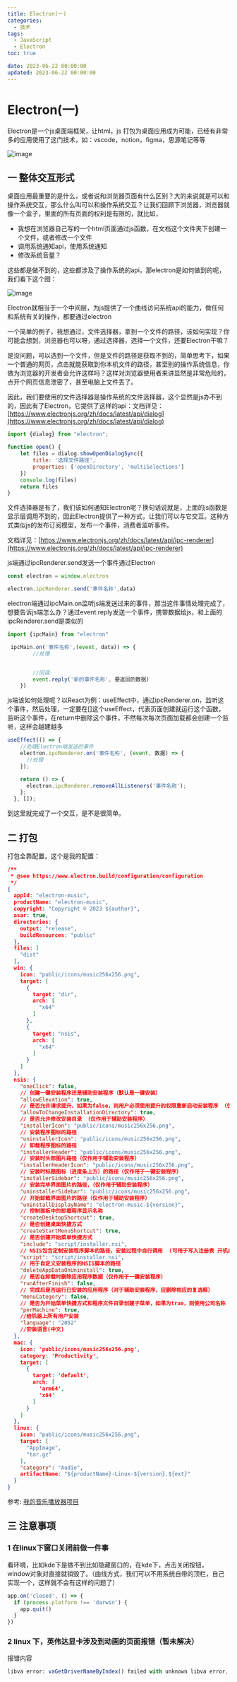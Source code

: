 ```yaml
---
title: Electron(一)
categories:
  - 技术
tags:
  - JavaScript
  - Electron
toc: true

date: 2023-06-22 00:00:00
updated: 2023-06-22 00:00:00
---
```

# Electron(一)

Electron是一个js桌面端框架，让html，js 打包为桌面应用成为可能，已经有非常多的应用使用了这门技术，如：vscode，notion，figma，思源笔记等等

![image](https://img.yangcc.top/img/image-20230614231941-kvlx0yu.png)

## 一 整体交互形式

桌面应用最重要的是什么，或者说和浏览器页面有什么区别？大的来说就是可以和操作系统交互，那么什么叫可以和操作系统交互？让我们回顾下浏览器，浏览器就像一个盒子，里面的所有页面的权利是有限的，就比如，

* 我想在浏览器自己写的一个html页面通过js函数，在文档这个文件夹下创建一个文件，或者修改一个文件
* 调用系统通知api，使用系统通知
* 修改系统音量？

这些都是做不到的，这些都涉及了操作系统的api，那electron是如何做到的呢，我们看下这个图：

![image](https://img.yangcc.top/img/image-20230615002613-0zpv717.png)

Electron就相当于一个中间层，为js提供了一个曲线访问系统api的能力，做任何和系统有关的操作，都要通过electron

一个简单的例子，我想通过，文件选择器，拿到一个文件的路径，该如何实现？你可能会想到，浏览器也可以呀，通过选择器，选择一个文件，还要Electron干嘛？

是没问题，可以选到一个文件，但是文件的路径是获取不到的，简单思考下，如果一个普通的网页，点击就能获取到你本机文件的路径，甚至别的操作系统信息，你做为浏览器的开发者会允许这样吗？这样对浏览器使用者来讲显然是非常危险的，点开个网页信息泄密了，甚至电脑上文件丢了。

因此，我们要使用的文件选择器是操作系统的文件选择器，这个显然是js办不到的，因此有了Electron，它提供了这样的api：文档详见：[https://www.electronjs.org/zh/docs/latest/api/dialog](https://www.electronjs.org/zh/docs/latest/api/dialog)

```js
import {dialog} from "electron";

function open() {
    let files = dialog.showOpenDialogSync({
        title: '选择文件路径',
        properties: ['openDirectory', 'multiSelections']
    })
    console.log(files)
    return files
}
```

文件选择器是有了，我们该如何通知Electron呢？换句话说就是，上面的js函数是显示层调用不到的，因此Electron提供了一种方式，让我们可以与它交互。这种方式类似js的发布订阅模型，发布一个事件，消费者监听事件。

文档详见：[https://www.electronjs.org/zh/docs/latest/api/ipc-renderer](https://www.electronjs.org/zh/docs/latest/api/ipc-renderer)

js端通过ipcRenderer.send发送一个事件通过Electron

```js
const electron = window.electron

electron.ipcRenderer.send('事件名称',data)
```

electron端通过ipcMain.on监听js端发送过来的事件，那当这件事情处理完成了，想要告诉js端怎么办？通过event.reply发送一个事件，携带数据给js，和上面的ipcRenderer.send是类似的

```js
import {ipcMain} from "electron"

 ipcMain.on('事件名称',(event, data)) => {
        //处理


        //回调
        event.reply('新的事件名称', 要返回的数据)
    })
```

js端该如何处理呢？以React为例：useEffect中，通过ipcRenderer.on，监听这个事件，然后处理，一定要在[]这个useEffect，代表页面创建就运行这个函数，监听这个事件，在return中删除这个事件，不然每次每次页面加载都会创建一个监听，这样会越建越多

```js
useEffect(() => {
    //处理Electron端发送的事件
    electron.ipcRenderer.on('事件名称', (event, 数据) => {
      //处理
    });

    return () => {
      electron.ipcRenderer.removeAllListeners('事件名称');
    };
  }, []);
```

到这里就完成了一个交互，是不是很简单。

## 二 打包

打包全靠配置，这个是我的配置：

```json
/**
 * @see https://www.electron.build/configuration/configuration
 */
{
  appId: "electron-music",
  productName: "electron-music",
  copyright: "Copyright © 2023 ${author}",
  asar: true,
  directories: {
    output: "release",
    buildResources: "public"
  },
  files: [
    "dist"
  ],
  win: {
    icon: "public/icons/music256x256.png",
    target: [
      {
        target: "dir",
        arch: [
          "x64"
        ]
      },
      {
        target: "nsis",
        arch: [
          "x64"
        ]
      }
    ]
  },
  nsis: {
    "oneClick": false,
    // 创建一键安装程序还是辅助安装程序（默认是一键安装）
    "allowElevation": true,
    // 是否允许请求提升，如果为false，则用户必须使用提升的权限重新启动安装程序 （仅作用于辅助安装程序）
    "allowToChangeInstallationDirectory": true,
    // 是否允许修改安装目录 （仅作用于辅助安装程序）
    "installerIcon": "public/icons/music256x256.png",
    // 安装程序图标的路径
    "uninstallerIcon": "public/icons/music256x256.png",
    // 卸载程序图标的路径
    "installerHeader": "public/icons/music256x256.png",
    // 安装时头部图片路径（仅作用于辅助安装程序）
    "installerHeaderIcon": "public/icons/music256x256.png",
    // 安装时标题图标（进度条上方）的路径（仅作用于一键安装程序）
    "installerSidebar": "public/icons/music256x256.png",
    // 安装完毕界面图片的路径，（仅作用于辅助安装程序）
    "uninstallerSidebar": "public/icons/music256x256.png",
    // 开始卸载界面图片的路径（仅作用于辅助安装程序）
    "uninstallDisplayName": "electron-music-${version}",
    // 控制面板中的卸载程序显示名称
    "createDesktopShortcut": true,
    // 是否创建桌面快捷方式
    "createStartMenuShortcut": true,
    // 是否创建开始菜单快捷方式
    "include": "script/installer.nsi",
    // NSIS包含定制安装程序脚本的路径，安装过程中自行调用  (可用于写入注册表 开机自启动等操作)
    "script": "script/installer.nsi",
    // 用于自定义安装程序的NSIS脚本的路径
    "deleteAppDataOnUninstall": true,
    // 是否在卸载时删除应用程序数据（仅作用于一键安装程序）
    "runAfterFinish": false,
    // 完成后是否运行已安装的应用程序（对于辅助安装程序，应删除相应的复选框）
    "menuCategory": false,
    // 是否为开始菜单快捷方式和程序文件目录创建子菜单，如果为true，则使用公司名称
    "perMachine": true,
    //给机器上所有用户安装
    "language": "2052"
    //安装语言(中文)
  },
  mac: {
    icon: 'public/icons/music256x256.png',
    category: 'Productivity',
    target: [
      {
        target: 'default',
        arch: [
          'arm64',
          'x64'
        ]
      }
    ]
  },
  linux: {
    icon: "public/icons/music256x256.png",
    target: [
      "AppImage",
      "tar.gz"
    ],
    "category": "Audio",
    artifactName: "${productName}-Linux-${version}.${ext}"
  }
}

```

参考:  [我的音乐播放器项目](https://github.com/chalmery/electron-music "我的音乐播放器项目")

## 三 注意事项

### 1 在linux下窗口关闭前做一件事

看环境，比如kde下是做不到比如隐藏窗口的，在kde下，点击关闭按钮，window对象对直接就销毁了。（曲线方式，我们可以不用系统自带的顶栏，自己实现一个，这样就不会有这样的问题了）

```js
app.on('closed', () => {
  if (process.platform !== 'darwin') {
    app.quit()
  }
})
```

### 2 linux 下，英伟达显卡涉及到动画的页面报错（暂未解决）

报错内容

```js
libva error: vaGetDriverNameByIndex() failed with unknown libva error, driver_name = (null)
```

‍
